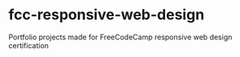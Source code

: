 # fcc-responsive-web-design
Portfolio projects made for FreeCodeCamp responsive web design certification

